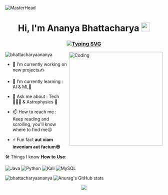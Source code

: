 ![MasterHead](https://i.pinimg.com/originals/ef/e6/01/efe60123f8c214516ecbf4d15fc3e834.gif)
 <h1 align="center">Hi, I'm Ananya Bhattacharya  <img src="https://media.giphy.com/media/hvRJCLFzcasrR4ia7z/giphy.gif" width="28"></h>
 <link rel="stylesheet" href="wave.css">
<h3 align="center"><a href="https://git.io/typing-svg"><img src="https://readme-typing-svg.demolab.com?font=Bookman+old+style&pause=1000&color=EE7F23&center=true&vCenter=true&width=435&lines=A+Passionate+Developer+from+India;A+Warm+Learner;A+Self+Learner;A+Fun+Lover" alt="Typing SVG" /></a></h3>
 
<img align="right" alt="Coding" width="300" src="https://media.tenor.com/rePDfDWO3XoAAAAd/hacking.gif">
<p align="left"> <img src="https://komarev.com/ghpvc/?username=bhattacharyaananya&label=Profile%20views&color=0e75b6&style=flat" alt="bhattacharyaananya" /> </p>

- 🔭 I’m currently working on new projects✍️

- 🌱 I’m currently learning : AI & ML🤖

- 💬 Ask me about : Tech 👨🏻‍💻 & Astrophysics 🌌 

- 📫 How to reach me : Keep reading and scrolling, you'll know where to find me😉

- ⚡ Fun fact **aut viam inveniam aut facium😎**

🛠️ Things I know **How to Use**:
     <p> ![Java](https://img.shields.io/badge/java-%23ED8B00.svg?style=for-the-badge&logo=openjdk&logoColor=white)
      ![Python](https://img.shields.io/badge/python-3670A0?style=for-the-badge&logo=python&logoColor=ffdd54)
      ![Kali](https://img.shields.io/badge/Kali-268BEE?style=for-the-badge&logo=kalilinux&logoColor=white)
      ![MySQL](https://img.shields.io/badge/mysql-%2300f.svg?style=for-the-badge&logo=mysql&logoColor=white)
</p>
      
<p><img align="left" src="https://github-readme-stats.vercel.app/api/top-langs?username=bhattacharyaananya&hide_border=true&hide_progress=true" alt="bhattacharyaananya"/</p>

 
 ![Anurag's GitHub stats](https://github-readme-stats.vercel.app/api?username=bhattacharyaananya&theme=default&hide_border=true)

<p align="center"><img align="center" src="https://github-readme-streak-stats.herokuapp.com/?user=bhattacharyaananya&hide_border=true"/></p>



